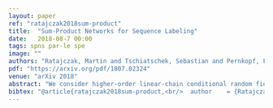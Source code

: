 ```yaml
---
layout: paper
ref: "ratajczak2018sum-product"
title:  "Sum-Product Networks for Sequence Labeling"
date:   2018-08-7 00:00
tags: spns par-le spe
image: ""
authors: "Ratajczak, Martin and Tschiatschek, Sebastian and Pernkopf, Franz"
pdf: "https://arxiv.org/pdf/1807.02324"
venue: "arXiv 2018"
abstract: "We consider higher-order linear-chain conditional random fields (HO-LC-CRFs) for sequence modelling, and use sum-product networks (SPNs) for representing higher-order input- and output-dependent factors. SPNs are a recently introduced class of deep models for which exact and efficient inference can be performed. By combining HO-LC-CRFs with SPNs, expressive models over both the output labels and the hidden variables are instantiated while still enabling efficient exact inference. Furthermore, the use of higher-order factors allows us to capture relations of multiple input segments and multiple output labels as often present in real-world data. These relations can not be modelled by the commonly used first-order models and higher-order models with local factors including only a single output label. We demonstrate the effectiveness of our proposed models for sequence labeling. In extensive experiments, we outperform other state-of-the-art methods in optical character recognition and achieve competitive results in phone classification."
bibtex: "@article{ratajczak2018sum-product,<br/>  author    = {Ratajczak, Martin and Tschiatschek, Sebastian and Pernkopf, Franz},<br/>  title     = {Sum-Product Networks for Sequence Labeling},<br/>  journal   = {CoRR},<br/>  volume    = {abs/1807.02324},<br/>  year      = {2018}<br/>}"
---
```

